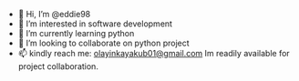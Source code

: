 - 👋 Hi, I’m @eddie98
- 👀 I’m interested in software development
- 🌱 I’m currently learning python
- 💞️ I’m looking to collaborate on python project
- 📫 kindly reach me: olayinkayakub01@gmail.com
Im readily available for project collaboration.

<!---
eddie98/eddie98 is a ✨ special ✨ repository because its `README.md` (this file) appears on your GitHub profile.
You can click the Preview link to take a look at your changes.
--->
